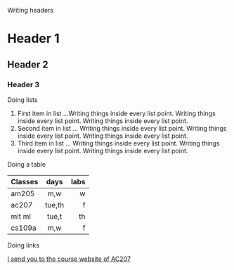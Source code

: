 
Writing headers

# Header 1
## Header 2
### Header 3


Doing lists

1. First item in list
...Writing things inside every list point. Writing things inside every list point. Writing things inside every list point. 
2. Second item in list
... Writing things inside every list point. Writing things inside every list point. Writing things inside every list point. 
3. Third item in list
... Writing things inside every list point. Writing things inside every list point. Writing things inside every list point. 

Doing a table


| Classes     | days   | labs      |
| ------------|:------:|----------:|
| am205       |m,w     |w          |
| ac207       |tue,th  |f          |
| mit ml      |tue,t   |th         |
| cs109a      |m,w     |f          |


Doing links


[I send you to the course website of AC207](https://harvard-iacs.github.io/2021-CS107/)


